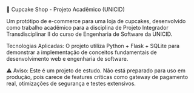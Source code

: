 🍪 Cupcake Shop - Projeto Acadêmico (UNICID)

Um protótipo de e-commerce para uma loja de cupcakes, desenvolvido como trabalho acadêmico para a disciplina de Projeto Integrador Transdisciplinar II do curso de Engenharia de Software da UNICID.

Tecnologias Aplicadas: O projeto utiliza Python + Flask + SQLite para demonstrar a implementação de conceitos fundamentais de desenvolvimento web e engenharia de software.

⚠️ Aviso: Este é um projeto de estudo. Não está preparado para uso em produção, pois carece de features críticas como gateway de pagamento real, otimizações de segurança e testes extensivos.
